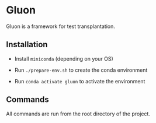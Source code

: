 # Gluon

Gluon is a framework for test transplantation.

## Installation

- Install `miniconda` (depending on your OS)

- Run `./prepare-env.sh` to create the conda environment

- Run `conda activate gluon` to activate the environment

## Commands

All commands are run from the root directory of the project.
